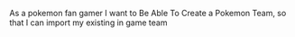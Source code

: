 As a pokemon fan gamer I want to Be Able To Create a Pokemon Team, so that I can import my existing in game team
